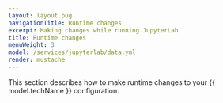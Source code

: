 ```yaml
---
layout: layout.pug
navigationTitle: Runtime changes
excerpt: Making changes while running JupyterLab
title: Runtime changes
menuWeight: 3
model: /services/jupyterlab/data.yml
render: mustache
---
```


This section describes how to make runtime changes to your {{ model.techName }} configuration.

